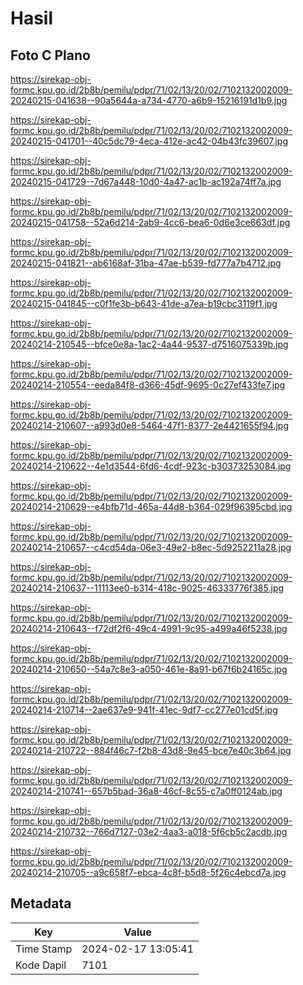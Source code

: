 # Hasil

## Foto C Plano

https://sirekap-obj-formc.kpu.go.id/2b8b/pemilu/pdpr/71/02/13/20/02/7102132002009-20240215-041638--90a5644a-a734-4770-a6b9-15216191d1b9.jpg

https://sirekap-obj-formc.kpu.go.id/2b8b/pemilu/pdpr/71/02/13/20/02/7102132002009-20240215-041701--40c5dc79-4eca-412e-ac42-04b43fc39607.jpg

https://sirekap-obj-formc.kpu.go.id/2b8b/pemilu/pdpr/71/02/13/20/02/7102132002009-20240215-041729--7d67a448-10d0-4a47-ac1b-ac192a74ff7a.jpg

https://sirekap-obj-formc.kpu.go.id/2b8b/pemilu/pdpr/71/02/13/20/02/7102132002009-20240215-041758--52a6d214-2ab9-4cc6-bea6-0d6e3ce663df.jpg

https://sirekap-obj-formc.kpu.go.id/2b8b/pemilu/pdpr/71/02/13/20/02/7102132002009-20240215-041821--ab6168af-31ba-47ae-b539-fd777a7b4712.jpg

https://sirekap-obj-formc.kpu.go.id/2b8b/pemilu/pdpr/71/02/13/20/02/7102132002009-20240215-041845--c0f1fe3b-b643-41de-a7ea-b19cbc3119f1.jpg

https://sirekap-obj-formc.kpu.go.id/2b8b/pemilu/pdpr/71/02/13/20/02/7102132002009-20240214-210545--bfce0e8a-1ac2-4a44-9537-d7516075339b.jpg

https://sirekap-obj-formc.kpu.go.id/2b8b/pemilu/pdpr/71/02/13/20/02/7102132002009-20240214-210554--eeda84f8-d366-45df-9695-0c27ef433fe7.jpg

https://sirekap-obj-formc.kpu.go.id/2b8b/pemilu/pdpr/71/02/13/20/02/7102132002009-20240214-210607--a993d0e8-5464-47f1-8377-2e4421655f94.jpg

https://sirekap-obj-formc.kpu.go.id/2b8b/pemilu/pdpr/71/02/13/20/02/7102132002009-20240214-210622--4e1d3544-6fd6-4cdf-923c-b30373253084.jpg

https://sirekap-obj-formc.kpu.go.id/2b8b/pemilu/pdpr/71/02/13/20/02/7102132002009-20240214-210629--e4bfb71d-465a-44d8-b364-029f96395cbd.jpg

https://sirekap-obj-formc.kpu.go.id/2b8b/pemilu/pdpr/71/02/13/20/02/7102132002009-20240214-210657--c4cd54da-06e3-49e2-b8ec-5d9252211a28.jpg

https://sirekap-obj-formc.kpu.go.id/2b8b/pemilu/pdpr/71/02/13/20/02/7102132002009-20240214-210637--11113ee0-b314-418c-9025-46333776f385.jpg

https://sirekap-obj-formc.kpu.go.id/2b8b/pemilu/pdpr/71/02/13/20/02/7102132002009-20240214-210643--f72df2f6-49c4-4991-9c95-a499a46f5238.jpg

https://sirekap-obj-formc.kpu.go.id/2b8b/pemilu/pdpr/71/02/13/20/02/7102132002009-20240214-210650--54a7c8e3-a050-461e-8a91-b67f6b24165c.jpg

https://sirekap-obj-formc.kpu.go.id/2b8b/pemilu/pdpr/71/02/13/20/02/7102132002009-20240214-210714--2ae637e9-941f-41ec-9df7-cc277e01cd5f.jpg

https://sirekap-obj-formc.kpu.go.id/2b8b/pemilu/pdpr/71/02/13/20/02/7102132002009-20240214-210722--884f46c7-f2b8-43d8-9e45-bce7e40c3b64.jpg

https://sirekap-obj-formc.kpu.go.id/2b8b/pemilu/pdpr/71/02/13/20/02/7102132002009-20240214-210741--657b5bad-36a8-46cf-8c55-c7a0ff0124ab.jpg

https://sirekap-obj-formc.kpu.go.id/2b8b/pemilu/pdpr/71/02/13/20/02/7102132002009-20240214-210732--766d7127-03e2-4aa3-a018-5f6cb5c2acdb.jpg

https://sirekap-obj-formc.kpu.go.id/2b8b/pemilu/pdpr/71/02/13/20/02/7102132002009-20240214-210705--a9c658f7-ebca-4c8f-b5d8-5f26c4ebcd7a.jpg


## Metadata

| Key        | Value               |
| ---------- | ------------------- |
| Time Stamp | 2024-02-17 13:05:41 |
| Kode Dapil | 7101                |



